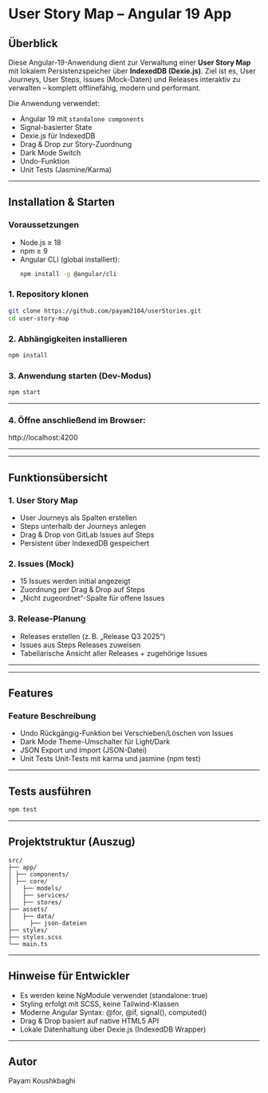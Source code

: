 # User Story Map – Angular 19 App

## Überblick

Diese Angular-19-Anwendung dient zur Verwaltung einer **User Story Map** mit lokalem Persistenzspeicher über **IndexedDB (Dexie.js)**. Ziel ist es, User Journeys, User Steps, Issues (Mock-Daten) und Releases interaktiv zu verwalten – komplett offlinefähig, modern und performant.

Die Anwendung verwendet:
- Angular 19 mit `standalone components`
- Signal-basierter State
- Dexie.js für IndexedDB
- Drag & Drop zur Story-Zuordnung
- Dark Mode Switch
- Undo-Funktion
- Unit Tests (Jasmine/Karma)

---

## Installation & Starten

### Voraussetzungen

- Node.js ≥ 18
- npm ≥ 9
- Angular CLI (global installiert):  
  ```bash
  npm install -g @angular/cli
  ```

### 1. Repository klonen
  ```bash
  git clone https://github.com/payam2104/userStories.git
  cd user-story-map
  ```

### 2. Abhängigkeiten installieren
  ```bash
  npm install
  ```

### 3. Anwendung starten (Dev-Modus)
  ```bash
  npm start
  ```
-------
### 4. Öffne anschließend im Browser:
http://localhost:4200

-------
-------

## Funktionsübersicht

### 1. User Story Map
- User Journeys als Spalten erstellen
- Steps unterhalb der Journeys anlegen
- Drag & Drop von GitLab Issues auf Steps
- Persistent über IndexedDB gespeichert

### 2. Issues (Mock)
- 15 Issues werden initial angezeigt
- Zuordnung per Drag & Drop auf Steps
- „Nicht zugeordnet“-Spalte für offene Issues

### 3. Release-Planung
- Releases erstellen (z. B. „Release Q3 2025“)
- Issues aus Steps Releases zuweisen
- Tabellarische Ansicht aller Releases + zugehörige Issues

-------
-------

## Features

### Feature	Beschreibung
- Undo	Rückgängig-Funktion bei Verschieben/Löschen von Issues
- Dark Mode	Theme-Umschalter für Light/Dark
- JSON Export und Import	(JSON-Datei)
- Unit Tests	Unit-Tests mit karma und jasmine (npm test)

------
## Tests ausführen
  ```bash
  npm test
  ```

------

## Projektstruktur (Auszug)
```
src/
├── app/
│ ├── components/
│ ├── core/
│   ├── models/
│   ├── services/
│   ├── stores/
├── assets/
│   ├── data/
│     ├── json-dateien
├── styles/
├── styles.scss
└── main.ts
```

------

## Hinweise für Entwickler
- Es werden keine NgModule verwendet (standalone: true)
- Styling erfolgt mit SCSS, keine Tailwind-Klassen
- Moderne Angular Syntax: @for, @if, signal(), computed()
- Drag & Drop basiert auf native HTML5 API
- Lokale Datenhaltung über Dexie.js (IndexedDB Wrapper)

------

## Autor
Payam Koushkbaghi
